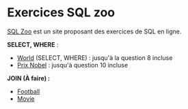# Exercices SQL zoo

[SQL Zoo](https://sqlzoo.net/wiki/SQL_Tutorial) est un site proposant des exercices de SQL en ligne.

**SELECT, WHERE** :
- [World](https://sqlzoo.net/wiki/SELECT_from_WORLD_Tutorial) (SELECT, WHERE) : jusqu'à la question 8 incluse
- [Prix Nobel](https://sqlzoo.net/wiki/SELECT_from_Nobel_Tutorial) : jusqu'à question 10 incluse

**JOIN (À faire) :**  
- [Football](https://sqlzoo.net/wiki/The_JOIN_operation)
- [Movie](https://sqlzoo.net/wiki/More_JOIN_operations)
